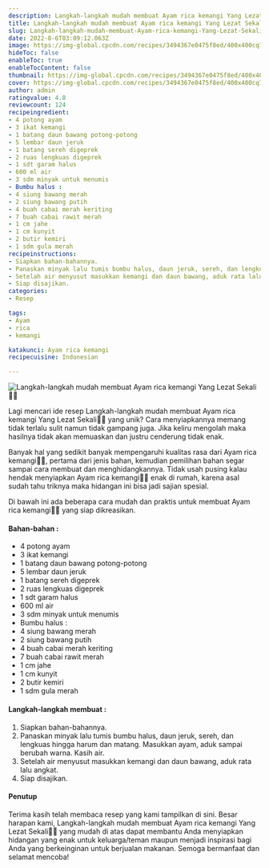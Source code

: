 ```yaml
---
description: Langkah-langkah mudah membuat Ayam rica kemangi Yang Lezat Sekali"
title: Langkah-langkah mudah membuat Ayam rica kemangi Yang Lezat Sekali
slug: Langkah-langkah-mudah-membuat-Ayam-rica-kemangi-Yang-Lezat-Sekali
date: 2022-8-6T03:09:12.063Z
image: https://img-global.cpcdn.com/recipes/3494367e0475f8ed/400x400cq70/photo.jpg
hideToc: false
enableToc: true
enableTocContent: false
thumbnail: https://img-global.cpcdn.com/recipes/3494367e0475f8ed/400x400cq70/photo.jpg
cover: https://img-global.cpcdn.com/recipes/3494367e0475f8ed/400x400cq70/photo.jpg
author: admin
ratingvalue: 4.8
reviewcount: 124
recipeingredient:
- 4 potong ayam
- 3 ikat kemangi
- 1 batang daun bawang potong-potong
- 5 lembar daun jeruk
- 1 batang sereh digeprek
- 2 ruas lengkuas digeprek
- 1 sdt garam halus
- 600 ml air
- 3 sdm minyak untuk menumis
- Bumbu halus :
- 4 siung bawang merah
- 2 siung bawang putih
- 4 buah cabai merah keriting
- 7 buah cabai rawit merah
- 1 cm jahe
- 1 cm kunyit
- 2 butir kemiri
- 1 sdm gula merah
recipeinstructions:
- Siapkan bahan-bahannya.
- Panaskan minyak lalu tumis bumbu halus, daun jeruk, sereh, dan lengkuas hingga harum dan matang. Masukkan ayam, aduk sampai berubah warna. Kasih air.
- Setelah air menyusut masukkan kemangi dan daun bawang, aduk rata lalu angkat.
- Siap disajikan.
categories:
- Resep

tags:
- Ayam
- rica
- kemangi

katakunci: Ayam rica kemangi
recipecuisine: Indonesian

---
```


![Langkah-langkah mudah membuat Ayam rica kemangi Yang Lezat Sekali👩‍🍳](https://img-global.cpcdn.com/recipes/3494367e0475f8ed/400x400cq70/photo.jpg)

Lagi mencari ide resep Langkah-langkah mudah membuat Ayam rica kemangi Yang Lezat Sekali👩‍🍳 yang unik? Cara menyiapkannya memang tidak terlalu sulit namun tidak gampang juga. Jika keliru mengolah maka hasilnya tidak akan memuaskan dan justru cenderung tidak enak.

Banyak hal yang sedikit banyak mempengaruhi kualitas rasa dari Ayam rica kemangi👩‍🍳, pertama dari jenis bahan, kemudian pemilihan bahan segar sampai cara membuat dan menghidangkannya. Tidak usah pusing kalau hendak menyiapkan Ayam rica kemangi👩‍🍳 enak di rumah, karena asal sudah tahu triknya maka hidangan ini bisa jadi sajian spesial.

Di bawah ini ada beberapa cara mudah dan praktis untuk membuat Ayam rica kemangi👩‍🍳 yang siap dikreasikan.

<!--inarticleads1-->

#### Bahan-bahan :

- 4 potong ayam
- 3 ikat kemangi
- 1 batang daun bawang potong-potong
- 5 lembar daun jeruk
- 1 batang sereh digeprek
- 2 ruas lengkuas digeprek
- 1 sdt garam halus
- 600 ml air
- 3 sdm minyak untuk menumis
- Bumbu halus :
- 4 siung bawang merah
- 2 siung bawang putih
- 4 buah cabai merah keriting
- 7 buah cabai rawit merah
- 1 cm jahe
- 1 cm kunyit
- 2 butir kemiri
- 1 sdm gula merah

<!--inarticleads2-->

#### Langkah-langkah membuat :

1. Siapkan bahan-bahannya.
1. Panaskan minyak lalu tumis bumbu halus, daun jeruk, sereh, dan lengkuas hingga harum dan matang. Masukkan ayam, aduk sampai berubah warna. Kasih air.
1. Setelah air menyusut masukkan kemangi dan daun bawang, aduk rata lalu angkat.
1. Siap disajikan.

#### Penutup

Terima kasih telah membaca resep yang kami tampilkan di sini. Besar harapan kami, Langkah-langkah mudah membuat Ayam rica kemangi Yang Lezat Sekali👩‍🍳 yang mudah di atas dapat membantu Anda menyiapkan hidangan yang enak untuk keluarga/teman maupun menjadi inspirasi bagi Anda yang berkeinginan untuk berjualan makanan. Semoga bermanfaat dan selamat mencoba!